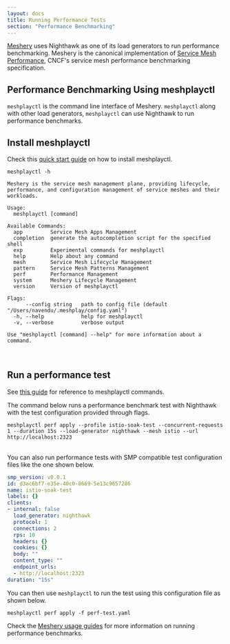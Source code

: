 ```yaml
---
layout: docs
title: Running Performance Tests
section: "Performance Benchmarking"
---
```


[Meshery](https://meshplay.khulnasoft.com/) uses Nighthawk as one of its load generators to run performance benchmarking. Meshery is the canonical implementation of [Service Mesh Performance](https://smp-spec.io/), CNCF's service mesh performance benchmarking specification.
<br/>

## Performance Benchmarking Using meshplayctl

`meshplayctl` is the command line interface of Meshery. `meshplayctl` along with other load generators,  `meshplayctl` can use Nighthawk to run performance benchmarks.
<br/>

## Install meshplayctl

Check this [quick start guide](https://meshplay.khulnasoft.com/#getting-started) on how to install meshplayctl.

```
meshplayctl -h
```

```
Meshery is the service mesh management plane, providing lifecycle, performance, and configuration management of service meshes and their workloads.

Usage:
  meshplayctl [command]

Available Commands:
  app         Service Mesh Apps Management
  completion  generate the autocompletion script for the specified shell
  exp         Experimental commands for meshplayctl
  help        Help about any command
  mesh        Service Mesh Lifecycle Management
  pattern     Service Mesh Patterns Management
  perf        Performance Management
  system      Meshery Lifecycle Management
  version     Version of meshplayctl

Flags:
      --config string   path to config file (default "/Users/navendu/.meshplay/config.yaml")
  -h, --help            help for meshplayctl
  -v, --verbose         verbose output

Use "meshplayctl [command] --help" for more information about a command.
```
<br/>

## Run a performance test

See [this guide](https://docs.meshplay.khulnasoft.com/reference/meshplayctl#service-mesh-performance-management) for reference to meshplayctl commands.

The command below runs a performance benchmark test with Nighthawk with the test configuration provided through flags.

```
meshplayctl perf apply --profile istio-soak-test --concurrent-requests 1 --duration 15s --load-generator nighthawk --mesh istio --url http://localhost:2323
```

<br/>
You can also run performance tests with SMP compatible test configuration files like the one shown below.

```yaml
smp_version: v0.0.1
id: d3ac6bf7-e35e-40c0-8669-5e13c9657286
name: istio-soak-test
labels: {}
clients:
- internal: false
  load_generator: nighthawk
  protocol: 1
  connections: 2
  rps: 10
  headers: {}
  cookies: {}
  body: ""
  content_type: ""
  endpoint_urls:
  - http://localhost:2323
duration: "15s"
```

You can then use `meshplayctl` to run the test using this configuration file as shown below.

```
meshplayctl perf apply -f perf-test.yaml
```

Check the [Meshery usage guides](https://docs.meshplay.khulnasoft.com/guides) for more information on running performance benchmarks.
